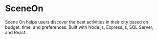 # SceneOn
Scene On helps users discover the best activities in their city based on budget, time, and preferences. Built with Node.js, Express.js, SQL Server, and React.
